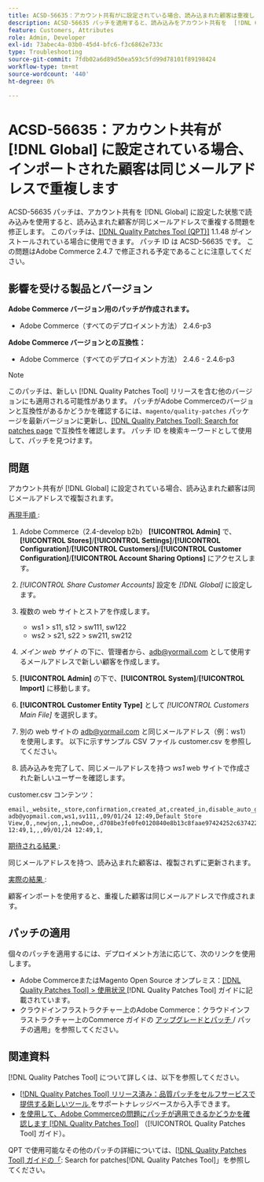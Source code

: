 ```yaml
---
title: ACSD-56635：アカウント共有がに設定されている場合、読み込まれた顧客は重複します  [!DNL Global]
description: ACSD-56635 パッチを適用すると、読み込みをアカウント共有を  [!DNL Global] に設定して使用した場合、読み込んだお客様が同じメールアドレスで重複するAdobe Commerceの問題が修正されます。
feature: Customers, Attributes
role: Admin, Developer
exl-id: 73abec4a-03b0-45d4-bfc6-f3c6862e733c
type: Troubleshooting
source-git-commit: 7fdb02a6d89d50ea593c5fd99d78101f89198424
workflow-type: tm+mt
source-wordcount: '440'
ht-degree: 0%

---
```


# ACSD-56635：アカウント共有が [!DNL Global] に設定されている場合、インポートされた顧客は同じメールアドレスで重複します

ACSD-56635 パッチは、アカウント共有を [!DNL Global] に設定した状態で読み込みを使用すると、読み込まれた顧客が同じメールアドレスで重複する問題を修正します。 このパッチは、[[!DNL Quality Patches Tool (QPT)]](https://experienceleague.adobe.com/en/docs/commerce-operations/tools/quality-patches-tool/quality-patches-tool-to-self-serve-quality-patches) 1.1.48 がインストールされている場合に使用できます。 パッチ ID は ACSD-56635 です。 この問題はAdobe Commerce 2.4.7 で修正される予定であることに注意してください。

## 影響を受ける製品とバージョン

**Adobe Commerce バージョン用のパッチが作成されます。**

* Adobe Commerce（すべてのデプロイメント方法） 2.4.6-p3

**Adobe Commerce バージョンとの互換性：**

* Adobe Commerce（すべてのデプロイメント方法） 2.4.6 - 2.4.6-p3

>[!NOTE]
>
>このパッチは、新しい [!DNL Quality Patches Tool] リリースを含む他のバージョンにも適用される可能性があります。 パッチがAdobe Commerceのバージョンと互換性があるかどうかを確認するには、`magento/quality-patches` パッケージを最新バージョンに更新し、[[!DNL Quality Patches Tool]: Search for patches page](https://experienceleague.adobe.com/tools/commerce-quality-patches/index.html) で互換性を確認します。 パッチ ID を検索キーワードとして使用して、パッチを見つけます。

## 問題

アカウント共有が [!DNL Global] に設定されている場合、読み込まれた顧客は同じメールアドレスで複製されます。

<u> 再現手順 </u>:

1. Adobe Commerce（2.4-develop b2b） **[!UICONTROL Admin]** で、**[!UICONTROL Stores]**/**[!UICONTROL Settings]**/**[!UICONTROL Configuration]**/**[!UICONTROL Customers]**/**[!UICONTROL Customer Configuration]**/**[!UICONTROL Account Sharing Options]** にアクセスします。
1. *[!UICONTROL Share Customer Accounts]* 設定を *[!DNL Global]* に設定します。
1. 複数の web サイトとストアを作成します。

   * ws1 > s11, s12 > sw111, sw122
   * ws2 > s21, s22 > sw211, sw212

1. *メイン web サイト* の下に、管理者から、<adb@yormail.com> として使用するメールアドレスで新しい顧客を作成します。
1. **[!UICONTROL Admin]** の下で、**[!UICONTROL System]**/**[!UICONTROL Import]** に移動します。
1. **[!UICONTROL Customer Entity Type]** として *[!UICONTROL Customers Main File]* を選択します。
1. 別の web サイトの <adb@yormail.com> と同じメールアドレス（例：ws1）を使用します。 以下に示すサンプル CSV ファイル customer.csv を参照してください。
1. 読み込みを完了して、同じメールアドレスを持つ *ws1* web サイトで作成された新しいユーザーを確認します。

customer.csv コンテンツ：

```
email,_website,_store,confirmation,created_at,created_in,disable_auto_group_change,dob,firstname,gender,group_id,lastname,middlename,password_hash,prefix,rp_token,rp_token_created_at,store_id,suffix,taxvat,updated_at,website_id,password
adb@yopmail.com,ws1,sv111,,09/01/24 12:49,Default Store View,0,,newjon,,1,newDoe,,d708be3fe0fe0120840e8b13c8faae97424252c6374227ff59c05814f1aecd79:mgLqkqgTwLPLlCljzvF8hp67fNOOvOZb:1,,07e71459c137f4da15292134ff459cba,30/10/15 12:49,1,,,09/01/24 12:49,1,
```

<u> 期待される結果 </u>:

同じメールアドレスを持つ、読み込まれた顧客は、複製されずに更新されます。

<u> 実際の結果 </u>:

顧客インポートを使用すると、重複した顧客は同じメールアドレスで作成されます。

## パッチの適用

個々のパッチを適用するには、デプロイメント方法に応じて、次のリンクを使用します。

* Adobe CommerceまたはMagento Open Source オンプレミス：[[!DNL Quality Patches Tool] > 使用状況 ](/help/tools/quality-patches-tool/usage.md)[!DNL Quality Patches Tool] ガイドに記載されています。
* クラウドインフラストラクチャー上のAdobe Commerce：クラウドインフラストラクチャー上のCommerce ガイドの [ アップグレードとパッチ ](https://experienceleague.adobe.com/docs/commerce-cloud-service/user-guide/develop/upgrade/apply-patches.html)/ パッチの適用」を参照してください。

## 関連資料

[!DNL Quality Patches Tool] について詳しくは、以下を参照してください。

* [[!DNL Quality Patches Tool]  リリース済み：品質パッチをセルフサービスで提供する新しいツール ](https://experienceleague.adobe.com/en/docs/commerce-operations/tools/quality-patches-tool/quality-patches-tool-to-self-serve-quality-patches) をサポートナレッジベースから入手できます。
* [ を使用して、Adobe Commerceの問題にパッチが適用できるかどうかを確認します  [!DNL Quality Patches Tool]](/help/tools/quality-patches-tool/patches-available-in-qpt/check-patch-for-magento-issue-with-magento-quality-patches.md) （[!UICONTROL Quality Patches Tool] ガイド）。


QPT で使用可能なその他のパッチの詳細については、[[!DNL Quality Patches Tool] ガイドの「](https://experienceleague.adobe.com/tools/commerce-quality-patches/index.html): Search for patches[!DNL Quality Patches Tool]」を参照してください。
